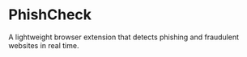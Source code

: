 # PhishCheck
A lightweight browser extension that detects phishing and fraudulent websites in real time. 
